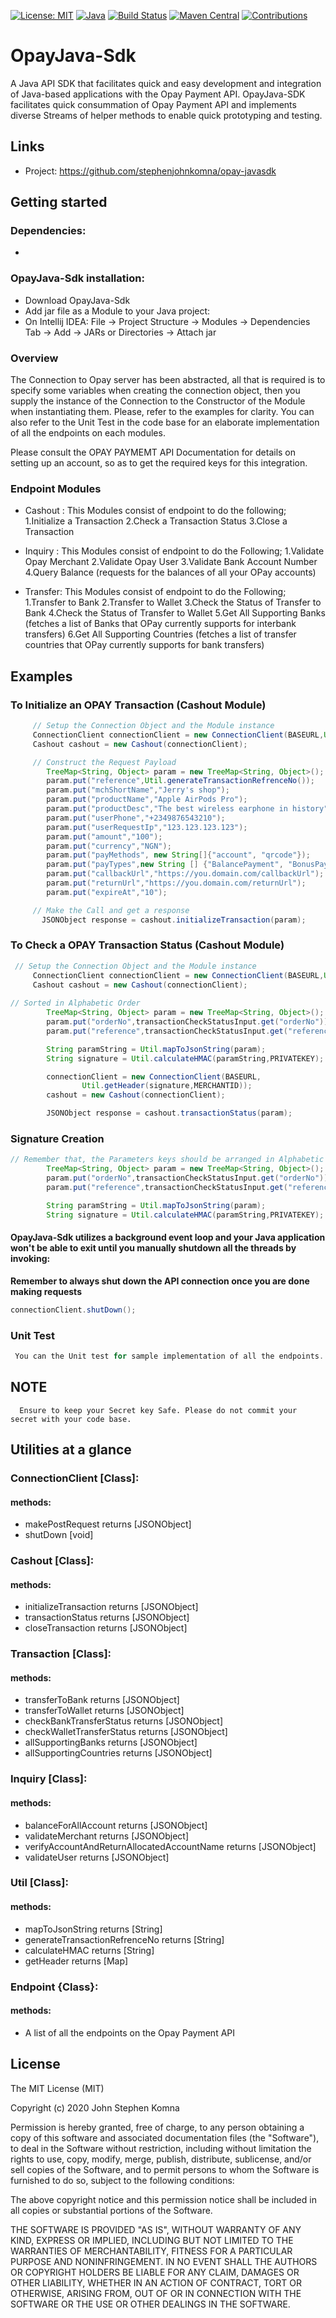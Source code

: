 [![License: MIT](https://img.shields.io/badge/License-MIT-yellow.svg)](https://opensource.org/licenses/MIT)
[![Java](https://img.shields.io/badge/Java-17-blue)]()
[![Build Status](https://img.shields.io/badge/build-passing-brightgreen)]()
[![Maven Central](https://img.shields.io/badge/maven--central-available-success)]()
[![Contributions](https://img.shields.io/badge/contributions-welcome-orange)]()

# OpayJava-Sdk

A Java API SDK that facilitates quick and easy development and integration of Java-based applications with the Opay Payment API.
OpayJava-SDK facilitates quick consummation of Opay Payment API and implements diverse Streams of helper methods to enable quick prototyping and testing. 

## Links
- Project: https://github.com/stephenjohnkomna/opay-javasdk


## Getting started
### Dependencies:
- 

### OpayJava-Sdk installation:
- Download OpayJava-Sdk
- Add jar file as a Module to your Java project:
- On Intellij IDEA: File -> Project Structure -> Modules -> Dependencies Tab -> Add -> JARs or Directories -> Attach jar

### Overview
The Connection to Opay server has been abstracted, all that is required is to specify some variables when creating the connection object, then you supply the instance
of the Connection to the Constructor of the Module when instantiating them.
Please, refer to the examples for clarity.
You can also refer to the Unit Test in the code base for an elaborate implementation of all the endpoints on each modules.

Please consult the OPAY PAYMEMT API Documentation for details on setting up an account, so as to get the required keys for this integration.

### Endpoint Modules
- Cashout : This Modules consist of endpoint to do the following;
  1.Initialize a Transaction 
  2.Check a Transaction Status 
  3.Close a Transaction

- Inquiry : This Modules consist of endpoint to do the Following;
  1.Validate Opay Merchant 
  2.Validate Opay User 
  3.Validate Bank Account Number
  4.Query Balance (requests for the balances of all your OPay accounts)

- Transfer: This Modules consist of endpoint to do the Following;
  1.Transfer to Bank
  2.Transfer to Wallet
  3.Check the Status of Transfer to Bank
  4.Check the Status of Transfer to Wallet
  5.Get All Supporting Banks (fetches a list of Banks that OPay currently supports for interbank transfers)
  6.Get All Supporting Countries (fetches a list of transfer countries that OPay currently supports for bank transfers)


## Examples

### To Initialize an OPAY Transaction (Cashout Module)
```java
     // Setup the Connection Object and the Module instance
     ConnectionClient connectionClient = new ConnectionClient(BASEURL,Util.getHeader(PUBLICKEY,MERCHANTID));
     Cashout cashout = new Cashout(connectionClient);

     // Construct the Request Payload
        TreeMap<String, Object> param = new TreeMap<String, Object>();
        param.put("reference",Util.generateTransactionRefrenceNo());
        param.put("mchShortName","Jerry's shop");
        param.put("productName","Apple AirPods Pro");
        param.put("productDesc","The best wireless earphone in history");
        param.put("userPhone","+2349876543210");
        param.put("userRequestIp","123.123.123.123");
        param.put("amount","100");
        param.put("currency","NGN");
        param.put("payMethods", new String[]{"account", "qrcode"});
        param.put("payTypes",new String [] {"BalancePayment", "BonusPayment"});
        param.put("callbackUrl","https://you.domain.com/callbackUrl");
        param.put("returnUrl","https://you.domain.com/returnUrl");
        param.put("expireAt","10");

     // Make the Call and get a response
       JSONObject response = cashout.initializeTransaction(param);
```

### To Check a OPAY Transaction Status (Cashout Module)
```java
 // Setup the Connection Object and the Module instance
     ConnectionClient connectionClient = new ConnectionClient(BASEURL,Util.getHeader(PUBLICKEY,MERCHANTID));
     Cashout cashout = new Cashout(connectionClient);
	 
// Sorted in Alphabetic Order
        TreeMap<String, Object> param = new TreeMap<String, Object>();
        param.put("orderNo",transactionCheckStatusInput.get("orderNo"));
        param.put("reference",transactionCheckStatusInput.get("reference"));

        String paramString = Util.mapToJsonString(param);
        String signature = Util.calculateHMAC(paramString,PRIVATEKEY);

        connectionClient = new ConnectionClient(BASEURL,
                Util.getHeader(signature,MERCHANTID));
        cashout = new Cashout(connectionClient);

        JSONObject response = cashout.transactionStatus(param);
```

### Signature Creation
```java
// Remember that, the Parameters keys should be arranged in Alphabetic order,  signed with the Secret Key(PRIVATEKEY) and then hash in HMAC 512
        TreeMap<String, Object> param = new TreeMap<String, Object>();
        param.put("orderNo",transactionCheckStatusInput.get("orderNo"));
        param.put("reference",transactionCheckStatusInput.get("reference"));

        String paramString = Util.mapToJsonString(param);
        String signature = Util.calculateHMAC(paramString,PRIVATEKEY);
```



####  OpayJava-Sdk utilizes a background event loop and your Java application won't be able to exit until you manually shutdown all the threads by invoking:
**Remember to always shut down the API connection once you are done making requests**
```java
connectionClient.shutDown();
```

### Unit Test
```java
 You can the Unit test for sample implementation of all the endpoints.
```

## NOTE
```
  Ensure to keep your Secret key Safe. Please do not commit your secret with your code base.
```

## Utilities at a glance
### ConnectionClient [Class]:
#### methods:
- makePostRequest returns [JSONObject]
- shutDown [void]

### Cashout [Class]:
#### methods:
- initializeTransaction returns [JSONObject]
- transactionStatus returns [JSONObject]
- closeTransaction returns [JSONObject]

### Transaction [Class]:
#### methods:
- transferToBank returns [JSONObject]
- transferToWallet returns [JSONObject]
- checkBankTransferStatus returns [JSONObject]
- checkWalletTransferStatus returns [JSONObject]
- allSupportingBanks returns [JSONObject]
- allSupportingCountries returns [JSONObject]

### Inquiry [Class]:
#### methods:
- balanceForAllAccount returns [JSONObject]
- validateMerchant returns [JSONObject]
- verifyAccountAndReturnAllocatedAccountName returns [JSONObject]
- validateUser returns [JSONObject]

### Util [Class]:
#### methods:
- mapToJsonString returns [String]
- generateTransactionRefrenceNo returns [String]
- calculateHMAC returns [String]
- getHeader returns [Map]


### Endpoint {Class}:
#### methods:
- A list of all the endpoints on the Opay Payment API


License
-------

The MIT License (MIT)

Copyright (c) 2020 John Stephen Komna

Permission is hereby granted, free of charge, to any person obtaining a copy
of this software and associated documentation files (the "Software"), to deal
in the Software without restriction, including without limitation the rights
to use, copy, modify, merge, publish, distribute, sublicense, and/or sell
copies of the Software, and to permit persons to whom the Software is
furnished to do so, subject to the following conditions:

The above copyright notice and this permission notice shall be included in all
copies or substantial portions of the Software.

THE SOFTWARE IS PROVIDED "AS IS", WITHOUT WARRANTY OF ANY KIND, EXPRESS OR
IMPLIED, INCLUDING BUT NOT LIMITED TO THE WARRANTIES OF MERCHANTABILITY,
FITNESS FOR A PARTICULAR PURPOSE AND NONINFRINGEMENT. IN NO EVENT SHALL THE
AUTHORS OR COPYRIGHT HOLDERS BE LIABLE FOR ANY CLAIM, DAMAGES OR OTHER
LIABILITY, WHETHER IN AN ACTION OF CONTRACT, TORT OR OTHERWISE, ARISING FROM,
OUT OF OR IN CONNECTION WITH THE SOFTWARE OR THE USE OR OTHER DEALINGS IN THE
SOFTWARE.

